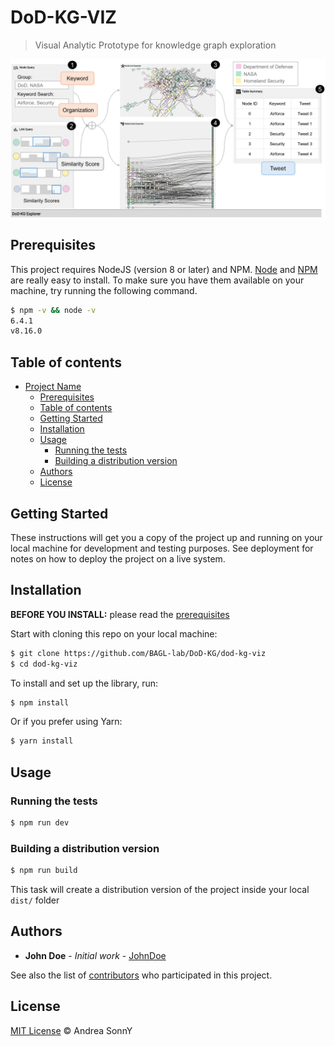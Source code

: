 # DoD-KG-VIZ

> Visual Analytic Prototype for knowledge graph exploration

![system overview](figures/DoD-KG-Overview.png?raw=true)

## Prerequisites

This project requires NodeJS (version 8 or later) and NPM.
[Node](http://nodejs.org/) and [NPM](https://npmjs.org/) are really easy to install.
To make sure you have them available on your machine,
try running the following command.

```sh
$ npm -v && node -v
6.4.1
v8.16.0
```

## Table of contents

- [Project Name](#project-name)
  - [Prerequisites](#prerequisites)
  - [Table of contents](#table-of-contents)
  - [Getting Started](#getting-started)
  - [Installation](#installation)
  - [Usage](#usage)
    - [Running the tests](#running-the-tests)
    - [Building a distribution version](#building-a-distribution-version)
  - [Authors](#authors)
  - [License](#license)

## Getting Started

These instructions will get you a copy of the project up and running on your local machine for development and testing purposes. See deployment for notes on how to deploy the project on a live system.

## Installation

**BEFORE YOU INSTALL:** please read the [prerequisites](#prerequisites)

Start with cloning this repo on your local machine:

```sh
$ git clone https://github.com/BAGL-lab/DoD-KG/dod-kg-viz
$ cd dod-kg-viz
```

To install and set up the library, run:

```sh
$ npm install
```

Or if you prefer using Yarn:

```sh
$ yarn install
```

## Usage

### Running the tests

```sh
$ npm run dev
```

### Building a distribution version

```sh
$ npm run build
```

This task will create a distribution version of the project
inside your local `dist/` folder

## Authors

* **John Doe** - *Initial work* - [JohnDoe](https://github.com/JohnDoe)

See also the list of [contributors](https://github.com/your/project/contributors) who participated in this project.

## License

[MIT License](https://andreasonny.mit-license.org/2019) © Andrea SonnY
